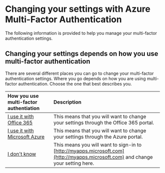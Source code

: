 <properties 
	pageTitle="Managing your Azure MFA settings" 
	description="This document will provide users information on where they need to go to manage their Azure MFA settings." 
	services="multi-factor-authentication" 
	documentationCenter="" 
	authors="billmath" 
	manager="stevenpo" 
	editor="curtland"/>

<tags 
	ms.service="multi-factor-authentication" 
	ms.date="08/24/2015" 
	wacn.date=""/>

# Changing your settings with Azure Multi-Factor Authentication
The following information is provided to help you manage your multi-factor authentication settings.

## Changing your settings depends on how you use multi-factor authentication
There are several different places you can go to change your multi-factor authentication settings.  Where you go depends on how you are using multi-factor authentication.   Choose the one that best describes you.

How you use multi-factor authentiation|Description
:------------- | :------------- | 
[I use it with Office 365](/documentation/articles/multi-factor-authentication-end-user-manage-o365)|  This means that you will want to change your settings through the Office 365 portal.
[I use it with Microsoft Azure](/documentation/articles/multi-factor-authentication-end-user-manage-azure)| This means that you will want to change your settings through the Azure portal.
[I don't know](/documentation/articles/multi-factor-authentication-end-user-manage-myapps)|This means you will want to sign-in to [http://myapps.microsoft.com](http://myapps.microsoft.com) and change your setting here.

 
